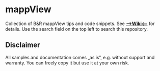 # mappView
Collection of B&R mappView tips and code snippets. See [**-->Wiki<--**](https://github.com/stephan1827/mappView/wiki) for details. Use the search field on the top left to search this repository.

## Disclaimer
All samples and documentation comes „as is“, e.g. without support and warranty. You can freely copy it but use it at your own risk.
